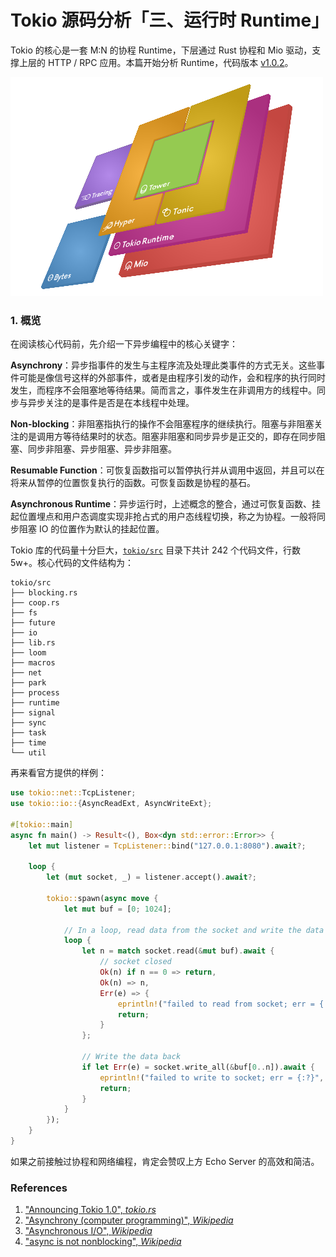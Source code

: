 # Tokio 源码分析「三、运行时 Runtime」

Tokio 的核心是一套 M:N 的协程 Runtime，下层通过 Rust 协程和 Mio 驱动，支撑上层的 HTTP / RPC 应用。本篇开始分析 Runtime，代码版本 [v1.0.2](https://github.com/tokio-rs/tokio/tree/tokio-1.0.2)。

![Tokio 架构图 from tokio.rs](../images/5e364463cf50f41fec2e028df84f6a4a.svg)

### 1. 概览

在阅读核心代码前，先介绍一下异步编程中的核心关键字：

**Asynchrony**：异步指事件的发生与主程序流及处理此类事件的方式无关。这些事件可能是像信号这样的外部事件，或者是由程序引发的动作，会和程序的执行同时发生，而程序不会阻塞地等待结果。简而言之，事件发生在非调用方的线程中。同步与异步关注的是事件是否是在本线程中处理。

**Non-blocking**：非阻塞指执行的操作不会阻塞程序的继续执行。阻塞与非阻塞关注的是调用方等待结果时的状态。阻塞非阻塞和同步异步是正交的，即存在同步阻塞、同步非阻塞、异步阻塞、异步非阻塞。

**Resumable Function**：可恢复函数指可以暂停执行并从调用中返回，并且可以在将来从暂停的位置恢复执行的函数。可恢复函数是协程的基石。

**Asynchronous Runtime**：异步运行时，上述概念的整合，通过可恢复函数、挂起位置埋点和用户态调度实现非抢占式的用户态线程切换，称之为协程。一般将同步阻塞 IO 的位置作为默认的挂起位置。

Tokio 库的代码量十分巨大，[`tokio/src`](https://github.com/tokio-rs/tokio/tree/tokio-1.0.2/tokio/src) 目录下共计 242 个代码文件，行数 5w+。核心代码的文件结构为：

```
tokio/src
├── blocking.rs
├── coop.rs
├── fs
├── future
├── io
├── lib.rs
├── loom
├── macros
├── net
├── park
├── process
├── runtime
├── signal
├── sync
├── task
├── time
└── util
```

再来看官方提供的样例：

```rust
use tokio::net::TcpListener;
use tokio::io::{AsyncReadExt, AsyncWriteExt};

#[tokio::main]
async fn main() -> Result<(), Box<dyn std::error::Error>> {
    let mut listener = TcpListener::bind("127.0.0.1:8080").await?;

    loop {
        let (mut socket, _) = listener.accept().await?;

        tokio::spawn(async move {
            let mut buf = [0; 1024];

            // In a loop, read data from the socket and write the data back.
            loop {
                let n = match socket.read(&mut buf).await {
                    // socket closed
                    Ok(n) if n == 0 => return,
                    Ok(n) => n,
                    Err(e) => {
                        eprintln!("failed to read from socket; err = {:?}", e);
                        return;
                    }
                };

                // Write the data back
                if let Err(e) = socket.write_all(&buf[0..n]).await {
                    eprintln!("failed to write to socket; err = {:?}", e);
                    return;
                }
            }
        });
    }
}
```

如果之前接触过协程和网络编程，肯定会赞叹上方 Echo Server 的高效和简洁。

### References

1. ["Announcing Tokio 1.0", *tokio.rs*](https://tokio.rs/blog/2020-12-tokio-1-0)
2. ["Asynchrony (computer programming)", *Wikipedia*](https://en.wikipedia.org/wiki/Asynchrony_(computer_programming))
3. ["Asynchronous I/O", *Wikipedia*](https://en.wikipedia.org/wiki/Asynchronous_I/O)
4. ["async is not nonblocking", *Wikipedia*](https://en.wikipedia.org/wiki/Talk:Asynchronous_I/O#async_is_not_nonblocking)

